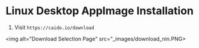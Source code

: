 # Linux Desktop AppImage Installation

1. Visit `https://caido.io/download`

<img alt="Download Selection Page" src="_images/download_nin.PNG>